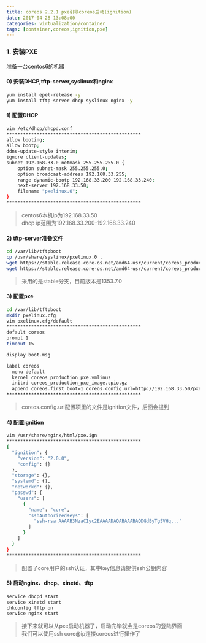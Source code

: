 ```yaml
---
title: coreos 2.2.1 pxe引导coreos启动(ignition)
date: 2017-04-28 13:08:00
categories: virtualization/container
tags: [container,coreos,ignition,pxe]
---
```


### 1. 安装PXE
准备一台centos6的机器
#### 0) 安装DHCP,tftp-server,syslinux和nginx
``` bash
yum install epel-release -y
yum install tftp-server dhcp syslinux nginx -y
```

#### 1) 配置DHCP
``` bash
vim /etc/dhcp/dhcpd.conf
*************************************************
allow booting;
allow bootp;
ddns-update-style interim;
ignore client-updates;
subnet 192.168.33.0 netmask 255.255.255.0 {
    option subnet-mask 255.255.255.0;
    option broadcast-address 192.168.33.255;
    range dynamic-bootp 192.168.33.200 192.168.33.240;
    next-server 192.168.33.50;
    filename "pxelinux.0";
}
*************************************************
```
> centos6本机ip为192.168.33.50  
dhcp ip范围为192.168.33.200-192.168.33.240

#### 2) tftp-server准备文件
``` bash
cd /var/lib/tftpboot
cp /usr/share/syslinux/pxelinux.0 .
wget https://stable.release.core-os.net/amd64-usr/current/coreos_production_pxe.vmlinuz
wget https://stable.release.core-os.net/amd64-usr/current/coreos_production_pxe_image.cpio.gz
```
> 采用的是stable分支，目前版本是1353.7.0  

#### 3) 配置pxe
``` bash
cd /var/lib/tftpboot
mkdir pxelinux.cfg
vim pxelinux.cfg/default
*************************************************
default coreos
prompt 1
timeout 15

display boot.msg

label coreos
  menu default
  kernel coreos_production_pxe.vmlinuz
  initrd coreos_production_pxe_image.cpio.gz
  append coreos.first_boot=1 coreos.config.url=http://192.168.33.50/pxe.ign
*************************************************
```
> coreos.config.url配置项里的文件是ignition文件，后面会提到

#### 4) 配置ignition
``` bash
vim /usr/share/nginx/html/pxe.ign
*************************************************
{
  "ignition": {
    "version": "2.0.0",
    "config": {}
  },
  "storage": {},
  "systemd": {},
  "networkd": {},
  "passwd": {
    "users": [
      {
        "name": "core",
        "sshAuthorizedKeys": [
          "ssh-rsa AAAAB3NzaC1yc2EAAAADAQABAAABAQDGdByTgSVHq..."
        ]
      }
    ]
  }
}
*************************************************
```
> 配置了core用户的ssh认证，其中key信息请提供ssh公钥内容

#### 5) 启动nginx、dhcp、xinetd、tftp
``` bash
service dhcpd start
service xinetd start
chkconfig tftp on
service nginx start
```
> 接下来就可以从pxe启动机器了，启动完毕就会是coreos的登陆界面  
我们可以使用ssh core@ip连接coreos进行操作了
